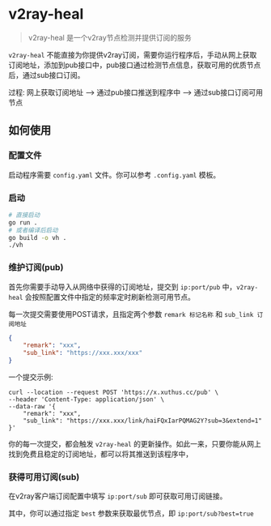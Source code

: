 # v2ray-heal

> v2ray-heal 是一个v2ray节点检测并提供订阅的服务

`v2ray-heal` 不能直接为你提供v2ray订阅，需要你运行程序后，手动从网上获取订阅地址，添加到pub接口中，pub接口通过检测节点信息，获取可用的优质节点后，通过sub接口订阅。

过程: 网上获取订阅地址 --> 通过pub接口推送到程序中 --> 通过sub接口订阅可用节点

## 如何使用

### 配置文件

启动程序需要 `config.yaml` 文件。你可以参考 `.config.yaml` 模板。

### 启动

```bash
# 直接启动
go run .
# 或者编译后启动
go build -o vh .
./vh
```

### 维护订阅(pub)

首先你需要手动导入从网络中获得的订阅地址，提交到 `ip:port/pub` 中，`v2ray-heal` 会按照配置文件中指定的频率定时刷新检测可用节点。

每一次提交需要使用POST请求，且指定两个参数 `remark 标记名称` 和 `sub_link 订阅地址`

```json
{
    "remark": "xxx",
    "sub_link": "https://xxx.xxx/xxx"
}
```

一个提交示例: 

```curl
curl --location --request POST 'https://x.xuthus.cc/pub' \
--header 'Content-Type: application/json' \
--data-raw '{
    "remark": "xxx",
    "sub_link": "https://xxx.xxx/link/haiFQxIarPQMAG2Y?sub=3&extend=1"
}'
```

你的每一次提交，都会触发 `v2ray-heal` 的更新操作。如此一来，只要你能从网上找到免费且稳定的订阅地址，都可以将其推送到该程序中，

### 获得可用订阅(sub)

在v2ray客户端订阅配置中填写 `ip:port/sub` 即可获取可用订阅链接。

其中，你可以通过指定 `best` 参数来获取最优节点，即 `ip:port/sub?best=true`